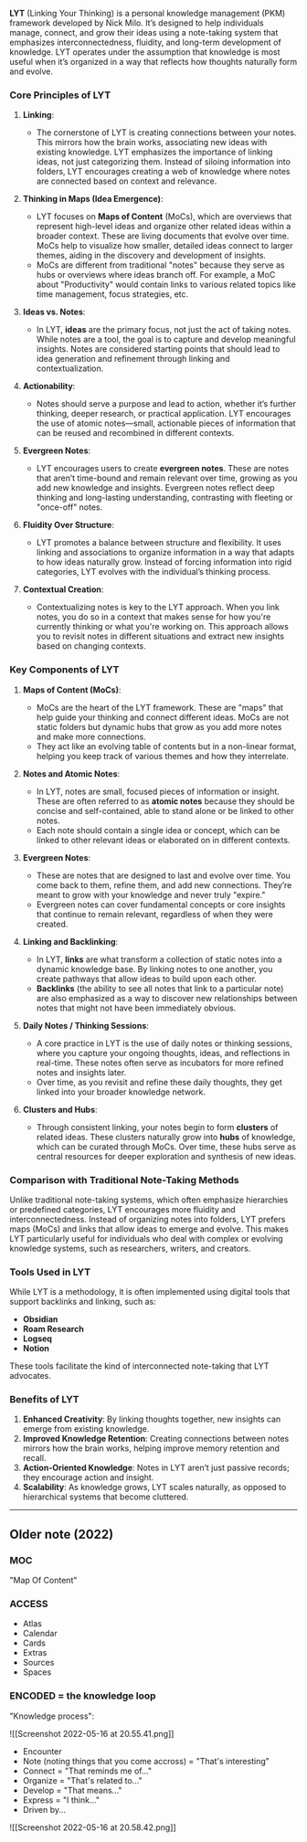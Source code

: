 **LYT** (Linking Your Thinking) is a personal knowledge management (PKM) framework developed by Nick Milo. It’s designed to help individuals manage, connect, and grow their ideas using a note-taking system that emphasizes interconnectedness, fluidity, and long-term development of knowledge. LYT operates under the assumption that knowledge is most useful when it’s organized in a way that reflects how thoughts naturally form and evolve.

### Core Principles of LYT

1. **Linking**:
   - The cornerstone of LYT is creating connections between your notes. This mirrors how the brain works, associating new ideas with existing knowledge. LYT emphasizes the importance of linking ideas, not just categorizing them. Instead of siloing information into folders, LYT encourages creating a web of knowledge where notes are connected based on context and relevance.

2. **Thinking in Maps (Idea Emergence)**:
   - LYT focuses on **Maps of Content** (MoCs), which are overviews that represent high-level ideas and organize other related ideas within a broader context. These are living documents that evolve over time. MoCs help to visualize how smaller, detailed ideas connect to larger themes, aiding in the discovery and development of insights.
   - MoCs are different from traditional "notes" because they serve as hubs or overviews where ideas branch off. For example, a MoC about "Productivity" would contain links to various related topics like time management, focus strategies, etc.

3. **Ideas vs. Notes**:
   - In LYT, **ideas** are the primary focus, not just the act of taking notes. While notes are a tool, the goal is to capture and develop meaningful insights. Notes are considered starting points that should lead to idea generation and refinement through linking and contextualization.

4. **Actionability**:
   - Notes should serve a purpose and lead to action, whether it’s further thinking, deeper research, or practical application. LYT encourages the use of atomic notes—small, actionable pieces of information that can be reused and recombined in different contexts.

5. **Evergreen Notes**:
   - LYT encourages users to create **evergreen notes**. These are notes that aren’t time-bound and remain relevant over time, growing as you add new knowledge and insights. Evergreen notes reflect deep thinking and long-lasting understanding, contrasting with fleeting or "once-off" notes.

6. **Fluidity Over Structure**:
   - LYT promotes a balance between structure and flexibility. It uses linking and associations to organize information in a way that adapts to how ideas naturally grow. Instead of forcing information into rigid categories, LYT evolves with the individual’s thinking process.

7. **Contextual Creation**:
   - Contextualizing notes is key to the LYT approach. When you link notes, you do so in a context that makes sense for how you're currently thinking or what you're working on. This approach allows you to revisit notes in different situations and extract new insights based on changing contexts.

### Key Components of LYT

1. **Maps of Content (MoCs)**:
   - MoCs are the heart of the LYT framework. These are "maps" that help guide your thinking and connect different ideas. MoCs are not static folders but dynamic hubs that grow as you add more notes and make more connections.
   - They act like an evolving table of contents but in a non-linear format, helping you keep track of various themes and how they interrelate.

2. **Notes and Atomic Notes**:
   - In LYT, notes are small, focused pieces of information or insight. These are often referred to as **atomic notes** because they should be concise and self-contained, able to stand alone or be linked to other notes.
   - Each note should contain a single idea or concept, which can be linked to other relevant ideas or elaborated on in different contexts.

3. **Evergreen Notes**:
   - These are notes that are designed to last and evolve over time. You come back to them, refine them, and add new connections. They’re meant to grow with your knowledge and never truly "expire."
   - Evergreen notes can cover fundamental concepts or core insights that continue to remain relevant, regardless of when they were created.

4. **Linking and Backlinking**:
   - In LYT, **links** are what transform a collection of static notes into a dynamic knowledge base. By linking notes to one another, you create pathways that allow ideas to build upon each other.
   - **Backlinks** (the ability to see all notes that link to a particular note) are also emphasized as a way to discover new relationships between notes that might not have been immediately obvious.

5. **Daily Notes / Thinking Sessions**:
   - A core practice in LYT is the use of daily notes or thinking sessions, where you capture your ongoing thoughts, ideas, and reflections in real-time. These notes often serve as incubators for more refined notes and insights later.
   - Over time, as you revisit and refine these daily thoughts, they get linked into your broader knowledge network.

6. **Clusters and Hubs**:
   - Through consistent linking, your notes begin to form **clusters** of related ideas. These clusters naturally grow into **hubs** of knowledge, which can be curated through MoCs. Over time, these hubs serve as central resources for deeper exploration and synthesis of new ideas.

### Comparison with Traditional Note-Taking Methods

Unlike traditional note-taking systems, which often emphasize hierarchies or predefined categories, LYT encourages more fluidity and interconnectedness. Instead of organizing notes into folders, LYT prefers maps (MoCs) and links that allow ideas to emerge and evolve. This makes LYT particularly useful for individuals who deal with complex or evolving knowledge systems, such as researchers, writers, and creators.

### Tools Used in LYT

While LYT is a methodology, it is often implemented using digital tools that support backlinks and linking, such as:
- **Obsidian**
- **Roam Research**
- **Logseq**
- **Notion**

These tools facilitate the kind of interconnected note-taking that LYT advocates.

### Benefits of LYT

1. **Enhanced Creativity**: By linking thoughts together, new insights can emerge from existing knowledge.
2. **Improved Knowledge Retention**: Creating connections between notes mirrors how the brain works, helping improve memory retention and recall.
3. **Action-Oriented Knowledge**: Notes in LYT aren’t just passive records; they encourage action and insight.
4. **Scalability**: As knowledge grows, LYT scales naturally, as opposed to hierarchical systems that become cluttered.


---

## Older note (2022)

### MOC
"Map Of Content"

### ACCESS
- Atlas
- Calendar
- Cards
- Extras
- Sources
- Spaces

### ENCODED = the knowledge loop
"Knowledge process":

![[Screenshot 2022-05-16 at 20.55.41.png]]

- Encounter
- Note (noting things that you come accross) = "That's interesting"
- Connect = "That reminds me of..."
- Organize = "That's related to..."
- Develop = "That means..."
- Express = "I think..."
- Driven by...

![[Screenshot 2022-05-16 at 20.58.42.png]]
